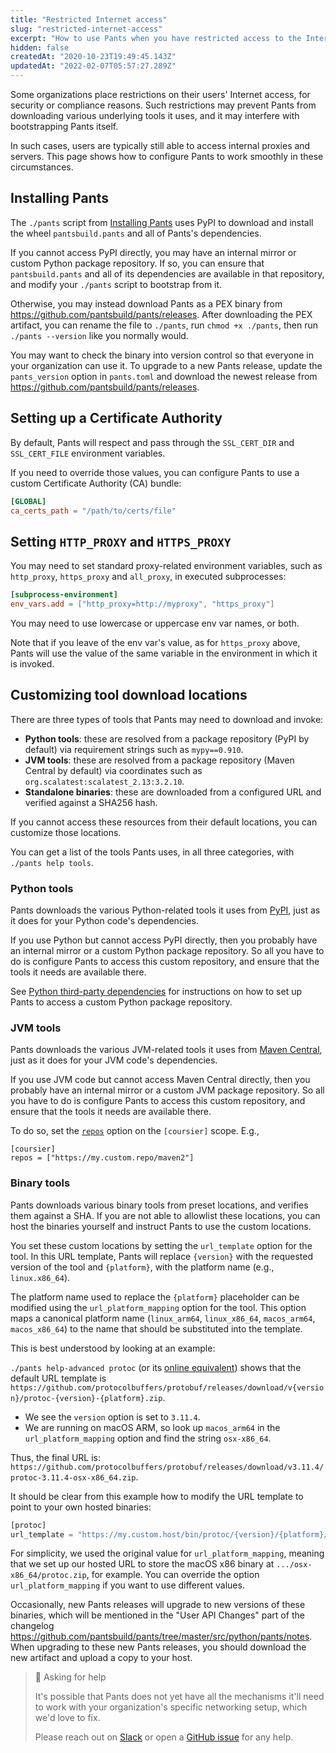 ```yaml
---
title: "Restricted Internet access"
slug: "restricted-internet-access"
excerpt: "How to use Pants when you have restricted access to the Internet"
hidden: false
createdAt: "2020-10-23T19:49:45.143Z"
updatedAt: "2022-02-07T05:57:27.289Z"
---
```

Some organizations place restrictions on their users' Internet access, for security or compliance reasons.  Such restrictions may prevent Pants from downloading various underlying tools it uses, and it may interfere with bootstrapping Pants itself. 

In such cases, users are typically still able to access internal proxies and servers. This page shows how to configure Pants to work smoothly in these circumstances.

Installing Pants
----------------

The `./pants` script from [Installing Pants](doc:installation) uses PyPI to download and install the wheel `pantsbuild.pants` and all of Pants's dependencies. 

If you cannot access PyPI directly, you may have an internal mirror or custom Python package repository. If so, you can ensure that `pantsbuild.pants` and all of its dependencies are available in that repository, and modify your `./pants` script to bootstrap from it.

Otherwise, you may instead download Pants as a PEX binary from <https://github.com/pantsbuild/pants/releases>. After downloading the PEX artifact, you can rename the file to `./pants`, run `chmod +x ./pants`, then run `./pants --version` like you normally would. 

You may want to check the binary into version control so that everyone in your organization can use it. To upgrade to a new Pants release, update the `pants_version` option in `pants.toml` and download the newest release from <https://github.com/pantsbuild/pants/releases>.

Setting up a Certificate Authority
----------------------------------

By default, Pants will respect and pass through the `SSL_CERT_DIR` and `SSL_CERT_FILE` environment variables.

If you need to override those values, you can configure Pants to use a custom Certificate Authority (CA) bundle:

```toml pants.toml
[GLOBAL]
ca_certs_path = "/path/to/certs/file"
```

Setting `HTTP_PROXY` and `HTTPS_PROXY`
--------------------------------------

You may need to set standard proxy-related environment variables, such as `http_proxy`, `https_proxy` and `all_proxy`, in executed subprocesses:

```toml pants.toml
[subprocess-environment]
env_vars.add = ["http_proxy=http://myproxy", "https_proxy"]
```

You may need to use lowercase or uppercase env var names, or both.

Note that if you leave of the env var's value, as for `https_proxy` above, Pants will use the value of the same variable in the environment in which it is invoked.

Customizing tool download locations
-----------------------------------

There are three types of tools that Pants may need to download and invoke:

- **Python tools**: these are resolved from a package repository (PyPI by default) via requirement strings such as `mypy==0.910`.
- **JVM tools**: these are resolved from a package repository (Maven Central by default) via coordinates such as `org.scalatest:scalatest_2.13:3.2.10`.
- **Standalone binaries**: these are downloaded from a configured URL and verified against a SHA256 hash.

If you cannot access these resources from their default locations, you can customize those locations.

You can get a list of the tools Pants uses, in all three categories, with `./pants help tools`. 

### Python tools

Pants downloads the various Python-related tools it uses from [PyPI](https://pypi.org/), just as it does for your Python code's dependencies. 

If you use Python but cannot access PyPI directly, then you probably have an internal mirror or a custom Python package repository.  So all you have to do is configure Pants to access this custom repository, and ensure that the tools it needs are available there.

See [Python third-party dependencies](doc:python-third-party-dependencies#custom-repositories) for instructions on how to set up Pants to access a custom Python package repository. 

### JVM tools

Pants downloads the various JVM-related tools it uses from [Maven Central](<>), just as it does for your JVM code's dependencies.

If you use JVM code but cannot access Maven Central directly, then you probably have an internal mirror or a custom JVM package repository. So all you have to do is configure Pants to access this custom repository, and ensure that the tools it needs are available there. 

To do so, set the [`repos`](doc:reference-coursier#section-repos) option on the `[coursier]` scope. E.g., 

```text pants.toml
[coursier]
repos = ["https://my.custom.repo/maven2"]
```

### Binary tools

Pants downloads various binary tools from preset locations, and verifies them against a SHA. If you are not able to allowlist these locations, you can host the binaries yourself and instruct Pants to use the custom locations. 

You set these custom locations by setting the `url_template` option for the tool. In this URL template, Pants will replace `{version}` with the requested version of the tool and `{platform}`, with the platform name (e.g., `linux.x86_64`). 

The platform name used to replace the `{platform}` placeholder can be modified using the `url_platform_mapping` option for the tool. This option maps a canonical platform name (`linux_arm64`, `linux_x86_64`, `macos_arm64`, `macos_x86_64`) to the name that should be substituted into the template. 

This is best understood by looking at an example:

`./pants help-advanced protoc` (or its [online equivalent](doc:reference-protoc#advanced-options)) shows that the default URL template is `https://github.com/protocolbuffers/protobuf/releases/download/v{version}/protoc-{version}-{platform}.zip`. 

- We see the `version` option is set to `3.11.4`. 
- We are running on macOS ARM, so look up `macos_arm64` in the `url_platform_mapping` option and find the string `osx-x86_64`. 

Thus, the final URL is:  
`https://github.com/protocolbuffers/protobuf/releases/download/v3.11.4/protoc-3.11.4-osx-x86_64.zip`.

It should be clear from this example how to modify the URL template to point to your own hosted binaries:

```python pants.toml
[protoc]
url_template = "https://my.custom.host/bin/protoc/{version}/{platform}/protoc.zip"
```

For simplicity, we used the original value for `url_platform_mapping`, meaning that we set up our hosted URL to store the macOS x86 binary at `.../osx-x86_64/protoc.zip`, for example. You can override the option `url_platform_mapping` if you want to use different values.

Occasionally, new Pants releases will upgrade to new versions of these binaries, which will be mentioned in the "User API Changes" part of the changelog <https://github.com/pantsbuild/pants/tree/master/src/python/pants/notes>. When upgrading to these new Pants releases, you should download the new artifact and upload a copy to your host.

> 📘 Asking for help
> 
> It's possible that Pants does not yet have all the mechanisms it'll need to work with your organization's specific networking setup, which we'd love to fix.
> 
> Please reach out on [Slack](doc:community) or open a [GitHub issue](https://github.com/pantsbuild/pants/issues) for any help.

